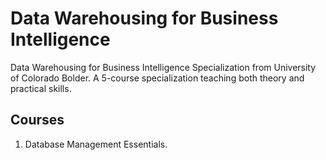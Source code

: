 # Data Warehousing for Business Intelligence

Data Warehousing for Business Intelligence Specialization from University of Colorado Bolder. A 5-course specialization teaching both theory and practical skills.

## Courses

1. Database Management Essentials.
